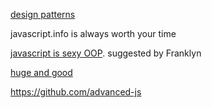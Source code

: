 [design patterns](http://shichuan.github.io/javascript-patterns/)    
  
javascript.info is always worth your time

[javascript is sexy OOP](http://javascriptissexy.com/oop-in-javascript-what-you-need-to-know/).  suggested by Franklyn  
  
[huge and good](http://www.zipcon.net/~swhite/docs/computers/languages/object_oriented_JS/index.html)  

https://github.com/advanced-js	